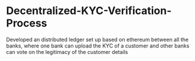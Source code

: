 # Decentralized-KYC-Verification-Process
Developed an distributed ledger set up based on ethereum between all the banks, where one bank can upload the KYC of a customer and other banks can vote on the legitimacy of the customer details
